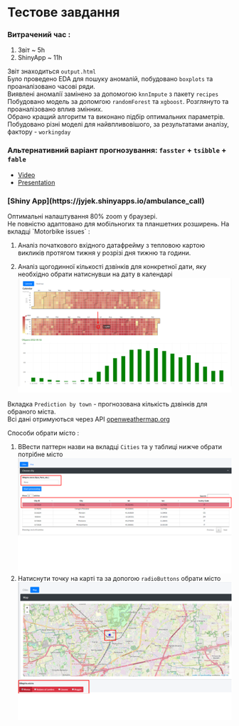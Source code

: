 # Тестове завдання
### Витрачений час :
  1. Звіт ~ 5h
  2. ShinyApp ~ 11h

 Звіт знаходиться `output.html`<br>
 Було проведено EDA для пошуку аномалій, побудовано `boxplots` та проаналізовано часові ряди.<br>
 Виявлені аномалії замінено за допомогою `knnImpute` з пакету `recipes`<br>
 Побудовано модель за допомгою `randomForest` та `xgboost`. Розглянуто та проаналізовано вплив змінних.<br>
 Обрано кращий алгоритм та виконано підбір оптимальних параметрів. Побудовано різні моделі для найвпливовішого, за результатами аналізу, фактору - `workingday`
 
### Aльтернативний варіант прогнозування: `fasster` + `tsibble` + `fable`
 
  - [Video](https://www.youtube.com/watch?v=6YlboftSalY)
  - [Presentation](https://mitchelloharawild.com/user2018)
  
<h3>[Shiny App](https://jyjek.shinyapps.io/ambulance_call)</h3>
Оптимальні налаштування 80% zoom у браузері.<br>
Не повністю адаптовано для мобільногих та планшетних розширень. 
На вкладці `Motorbike issues` :

  1. Aналіз початкового вхідного датафрейму з тепловою картою викликів протягом тижня у розрізі
дня тижню та години.

  2. Аналіз щогодинної кількості дзвінків для конкретної дати, яку необхідно обрати натиснувши на дату в календарі
   ![](img/calendar.png) 
  
Вкладка `Prediction by town` - прогнозована кількість дзвінків для обраного міста.<br>
Всі дані отримуються через АРІ [openweathermap.org](https://openweathermap.org)

  Способи обрати місто :
  
  1. ВВести паттерн назви на вкладці `Cities` та у таблиці нижче обрати потрібне місто
 ![](img/cities.png) 
  2. Натиснути точку на карті та за допогою `radioButtons` обрати місто
 ![](img/map.png) 
 